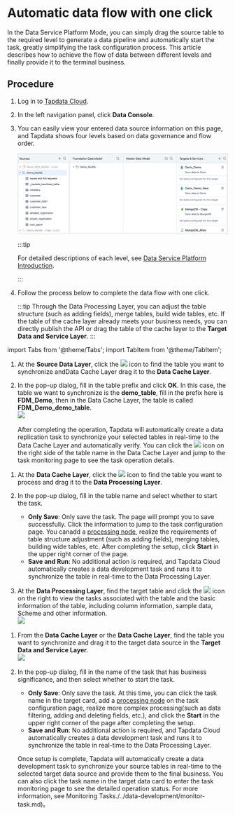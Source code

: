 # Automatic data flow with one click

In the Data Service Platform Mode, you can simply drag the source table to the required level to generate a data pipeline and automatically start the task, greatly simplifying the task configuration process. This article describes how to achieve the flow of data between different levels and finally provide it to the terminal business.

## Procedure

1. Log in to [Tapdata Cloud](https://cloud.tapdata.net/console/v3/).

2. In the left navigation panel, click **Data Console**.

3. You can easily view your entered data source information on this page, and Tapdata shows four levels based on data governance and flow order.

   ![Data Service Platform Page](../../../images/view_daas_dashboard.png)

   :::tip

   For detailed descriptions of each level, see [Data Service Platform Introduction](enable-daas-mode.md).

   :::

4. Follow the process below to complete the data flow with one click.

   :::tip
   Through the Data Processing Layer, you can adjust the table structure (such as adding fields), merge tables, build wide tables, etc. If the table of the cache layer already meets your business needs, you can directly publish the API or drag the table of the cache layer to the **Target Data and Service Layer**.
   :::

import Tabs from '@theme/Tabs';
import TabItem from '@theme/TabItem';

<Tabs className="unique-tabs">
    <TabItem value="cache" label="Flow to Data Cache Layer" default>
    <ol>
    <li>At the <b>Source Data Layer</b>, click the <img src='/img/search_icon.png'></img> icon to find the table you want to synchronize andData Cache Layer drag it to the <b>Data Cache Layer</b>. </li>
    <p></p>
    <li>In the pop-up dialog, fill in the table prefix and click <b>OK</b>. In this case, the table we want to synchronize is the <b>demo_table</b>, fill in the prefix here is <b>FDM_Demo</b>, then in the Data Cache Layer, the table is called <b>FDM_Demo_demo_table</b>. </li>
    <img src='/img/create_cache_task_en.gif'></img>
    <p>After completing the operation, Tapdata will automatically create a data replication task to synchronize your selected tables in real-time to the Data Cache Layer and automatically verify. You can click the <img src='/img/detail_icon.png'></img> icon on the right side of the table name in the Data Cache Layer and jump to the task monitoring page to see the task operation details. </p>
    </ol>
   </TabItem>
   <TabItem value="curated" label="Flow to Data Processing Layer">
    <ol>
    <li>At the <b>Data Cache Layer</b>, click the <img src='/img/search_icon.png'></img> icon to find the table you want to process and drag it to the <b>Data Processing Layer</b>. </li>
    <p></p>
    <li>In the pop-up dialog, fill in the table name and select whether to start the task.
    <p></p>
    <ul>
    <li><b>Only Save</b>: Only save the task. The page will prompt you to save successfully. Click the information to jump to the task configuration page. You canadd a <a href="../../data-development/process-node">processing node</a>, realize the requirements of table structure adjustment (such as adding fields), merging tables, building wide tables, etc. After completing the setup, click <b>Start</b> in the upper right corner of the page. </li>
    <li><b>Save and Run</b>: No additional action is required, and Tapdata Cloud automatically creates a data development task and runs it to synchronize the table in real-time to the Data Processing Layer. </li>
    </ul></li>
    <p></p>
    <li>At the <b>Data Processing Layer</b>, find the target table and click the <img src='/img/detail_icon.png'></img> icon on the right to view the tasks associated with the table and the basic information of the table, including column information, sample data, Scheme and other information. </li>
    <img src='/img/view_curated_task_en.png'></img>
    </ol>
   </TabItem>
   <TabItem value="target" label="Flow to Target&Service Layer">
    <ol>
    <li>From the <b>Data Cache Layer</b> or the <b>Data Cache Layer</b>, find the table you want to synchronize and drag it to the target data source in the <b>Target Data and Service Layer</b>. </li>
    <img src='/img/analyze_customer_en.gif'></img>
    <p></p>
    <li>In the pop-up dialog, fill in the name of the task that has business significance, and then select whether to start the task.
    <p></p>
    <ul>
    <li><b>Only Save</b>: Only save the task. At this time, you can click the task name in the target card, add a <a href="../../data-development/process-node">processing node</a> on the task configuration page, realize more complex processing(such as data filtering, adding and deleting fields, etc.), and click the <b>Start</b> in the upper right corner of the page after completing the setup. </li>
    <li><b>Save and Run</b>: No additional action is required, and Tapdata Cloud automatically creates a data development task and runs it to synchronize the table in real-time to the Data Processing Layer. </li>
    </ul>
    </li>
    <p></p>
    <p>Once setup is complete, Tapdata will automatically create a data development task to synchronize your source tables in real-time to the selected target data source and provide them to the final business. You can also click the task name in the target data card to enter the task monitoring page to see the detailed operation status. For more information, see Monitoring Tasks./../data-development/monitor-task.md)。 </p>
    </ol>
   </TabItem>
  </Tabs>